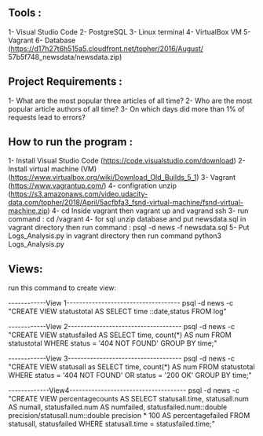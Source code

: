 Tools :
--------
1- Visual Studio Code 
2- PostgreSQL 
3- Linux terminal 
4- VirtualBox VM 
5- Vagrant 
6- Database (https://d17h27t6h515a5.cloudfront.net/topher/2016/August/
57b5f748_newsdata/newsdata.zip)

Project Requirements :
----------------------
1- What are the most popular three articles of all time?
2- Who are the most popular article authors of all time?
3- On which days did more than 1% of requests lead to errors?

How to run the program :
-------------------------
1- Install Visual Studio Code (https://code.visualstudio.com/download)
2- Install virtual machine (VM) (https://www.virtualbox.org/wiki/Download_Old_Builds_5_1)
3- Vagrant (https://www.vagrantup.com/) 
4- configration unzip (https://s3.amazonaws.com/video.udacity-data.com/topher/2018/April/5acfbfa3_fsnd-virtual-machine/fsnd-virtual-machine.zip)
4- cd Inside vagrant then vagrant up and vagrand ssh 
3- run command : cd /vagrant
4- for sql unzip database and put newsdata.sql in vagrant directory 
   then run command : psql -d news -f newsdata.sql
5- Put Logs_Analysis.py in vagrant directory then run command 
   python3 Logs_Analysis.py

Views:
-------------------------
run this command to create view: 

------------View 1------------------------------------
psql -d news -c "CREATE VIEW statustotal AS SELECT time ::date,status FROM log"

------------View 2------------------------------------
psql -d news -c "CREATE VIEW statusfailed AS SELECT time, count(*) AS num FROM statustotal WHERE status = '404 NOT FOUND' GROUP BY time;"

------------View 3------------------------------------
 psql -d news -c "CREATE VIEW statusall as SELECT time, count(*) AS num FROM statustotal WHERE status = '404 NOT FOUND' OR status = '200 OK' GROUP BY time;"

-------------View4-------------------------------------
psql -d news -c "CREATE VIEW percentagecounts AS SELECT statusall.time, statusall.num AS numall, statusfailed.num AS numfailed, statusfailed.num::double precision/statusall.num::double precision * 100 AS percentagefailed FROM statusall, statusfailed WHERE statusall.time = statusfailed.time;"

